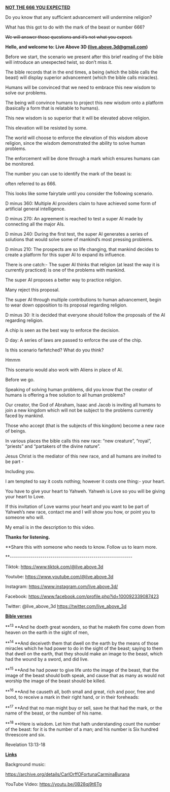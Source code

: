 **<u>NOT THE 666 YOU EXPECTED</u>**

Do you know that any sufficient advancement will undermine religion?

What has this got to do with the mark of the beast or number 666?

<s>We will answer those questions and it’s not what you expect.</s>

**Hello, and welcome to: Live Above 3D (<live.above.3d@gmail.com>)**

Before we start, the scenario we present after this brief reading of the
bible will introduce an unexpected twist, so don’t miss it.

The bible records that in the end times, a being (which the bible calls
the beast) will display superior advancement (which the bible calls
miracles).

Humans will be convinced that we need to embrace this new wisdom to
solve our problems.

The being will convince humans to project this new wisdom onto a
platform (basically a form that is relatable to humans).

This new wisdom is so superior that it will be elevated above religion.

This elevation will be resisted by some.

The world will choose to enforce the elevation of this wisdom above
religion, since the wisdom demonstrated the ability to solve human
problems.

The enforcement will be done through a mark which ensures humans can be
monitored.

The number you can use to identify the mark of the beast is:

often referred to as 666.

This looks like some fairytale until you consider the following
scenario.

D minus 360: Multiple AI providers claim to have achieved some form of
artificial general intelligence.

D minus 270: An agreement is reached to test a super AI made by
connecting all the major AIs.

D minus 240: During the first test, the super AI generates a series of
solutions that would solve some of mankind’s most pressing problems.

D minus 210: The prospects are so life changing, that mankind decides to
create a platform for this super AI to expand its influence.

There is one catch:- The super AI thinks that religion (at least the way
it is currently practiced) is one of the problems with mankind.

The super AI proposes a better way to practice religion.

Many reject this proposal.

The super AI through multiple contributions to human advancement, begin
to wear down opposition to its proposal regarding religion.

D minus 30: It is decided that everyone should follow the proposals of
the AI regarding religion.

A chip is seen as the best way to enforce the decision.

D day: A series of laws are passed to enforce the use of the chip.

Is this scenario farfetched? What do you think?

Hmmm

This scenario would also work with Aliens in place of AI.

Before we go.

Speaking of solving human problems, did you know that the creator of
humans is offering a free solution to all human problems?

Our creator, the God of Abraham, Isaac and Jacob is inviting all humans
to join a new kingdom which will not be subject to the problems
currently faced by mankind.

Those who accept (that is the subjects of this kingdom) become a new
race of beings.

In various places the bible calls this new race: “new creature”,
“royal”, “priests” and “partakers of the divine nature”.

Jesus Christ is the mediator of this new race, and all humans are
invited to be part -

Including you.

I am tempted to say it costs nothing; however it costs one thing:- your
heart.

You have to give your heart to Yahweh. Yahweh is Love so you will be
giving your heart to Love.

If this invitation of Love warms your heart and you want to be part of
Yahweh’s new race, contact me and I will show you how, or point you to
someone who will.

My email is in the description to this video.

**Thanks for listening.**

**Share this with someone who needs to know. Follow us to learn more.  
  
**------------------------------------------------------------

Tiktok: <https://www.tiktok.com/@live.above.3d>

Youtube: <https://www.youtube.com/@live.above.3d>

Instagram: <https://www.instagram.com/live.above.3d/>

Facebook: <https://www.facebook.com/profile.php?id=100092339087423>

Twitter: @live\_above\_3d <https://twitter.com/live_above_3d>

**<u>Bible verses</u>**

**<sup>13 </sup>**And he doeth great wonders, so that he maketh fire
come down from heaven on the earth in the sight of men,

**<sup>14 </sup>**And deceiveth them that dwell on the earth by the
means of those miracles which he had power to do in the sight of the
beast; saying to them that dwell on the earth, that they should make an
image to the beast, which had the wound by a sword, and did live.

**<sup>15 </sup>**And he had power to give life unto the image of the
beast, that the image of the beast should both speak, and cause that as
many as would not worship the image of the beast should be killed.

**<sup>16 </sup>**And he causeth all, both small and great, rich and
poor, free and bond, to receive a mark in their right hand, or in their
foreheads:

**<sup>17 </sup>**And that no man might buy or sell, save he that had
the mark, or the name of the beast, or the number of his name.

**<sup>18 </sup>**Here is wisdom. Let him that hath understanding count
the number of the beast: for it is the number of a man; and his number
is Six hundred threescore and six.

Revelation 13:13-18

**<u>Links</u>**

Background music:

<https://archive.org/details/CarlOrffOFortunaCarminaBurana>

YouTube Video: https://youtu.be/0B28qj9t6Tg
